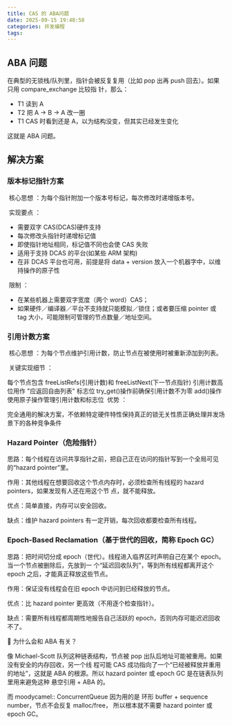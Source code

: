 ```yaml
---
title: CAS 的 ABA问题
date: 2025-09-15 19:48:58
categories: 并发编程
tags:
---
```


## ABA 问题

在典型的无锁栈/队列里，指针会被反复复用（比如 pop 出再 push 回去）。如果只用 compare_exchange 比较指
针，那么：

- T1 读到 A
- T2 把 A → B → A 改一圈
- T1 CAS 时看到还是 A，以为结构没变，但其实已经发生变化

这就是 ABA 问题。

## 解决方案

### 版本标记指针方案

‌ 核心思想 ‌：为每个指针附加一个版本号标记，每次修改时递增版本号。

‌ 实现要点 ‌：

- 需要双字 CAS(DCAS)硬件支持
- 每次修改头指针时递增标记值
- 即使指针地址相同，标记值不同也会使 CAS 失败
- 适用于支持 DCAS 的平台(如某些 ARM 架构)
- 在非 DCAS 平台也可用，前提是将 data + version 放入一个机器字中，以维持操作的原子性

‌ 限制 ‌：

- 在某些机器上需要双字宽度（两个 word）CAS；
- 如果硬件／编译器／平台不支持就只能模拟／锁住；或者要压缩 pointer 或 tag 大小，可能限制可管理的节点数量／地址空间。

### 引用计数方案

‌ 核心思想 ‌：为每个节点维护引用计数，防止节点在被使用时被重新添加到列表。

‌ 关键实现细节 ‌：

每个节点包含 freeListRefs(引用计数)和 freeListNext(下一节点指针) 引用计数高位用作 "应返回自由列表"
标志位 try_get()操作前确保引用计数不为零 add()操作使用原子操作管理引用计数和标志位 ‌ 优势 ‌：

完全通用的解决方案，不依赖特定硬件特性保持真正的锁无关性质正确处理并发场景下的各种竞争条件

### Hazard Pointer（危险指针）

思路：每个线程在访问共享指针之前，把自己正在访问的指针写到一个全局可见的“hazard pointer”里。

作用：其他线程在想要回收这个节点内存时，必须检查所有线程的 hazard pointers，如果发现有人还在用这个节
点，就不能释放。

优点：简单直接，内存可以安全回收。

缺点：维护 hazard pointers 有一定开销，每次回收都要检查所有线程。

### Epoch-Based Reclamation（基于世代的回收，简称 Epoch GC）

思路：把时间切分成 epoch（世代）。线程进入临界区时声明自己在某个 epoch。当一个节点被删除后，先放到一
个“延迟回收队列”，等到所有线程都离开这个 epoch 之后，才能真正释放这些节点。

作用：保证没有线程会在旧 epoch 中访问到已经释放的节点。

优点：比 hazard pointer 更高效（不用逐个检查指针）。

缺点：需要所有线程都周期性地报告自己活跃的 epoch，否则内存可能迟迟回收不了。

🚩 为什么会和 ABA 有关？

像 Michael-Scott 队列这种链表结构，节点被 pop 出队后地址可能被重用。如果没有安全的内存回收，另一个线
程可能 CAS 成功指向了一个“已经被释放并重用的地址”，这就是 ABA 的根源。所以 hazard pointer 或 epoch
GC 是在链表队列里用来避免这种 悬空引用 + ABA 的。

而 moodycamel:: ConcurrentQueue 因为用的是 环形 buffer + sequence number，节点不会反复 malloc/free，
所以根本就不需要 hazard pointer 或 epoch GC。
